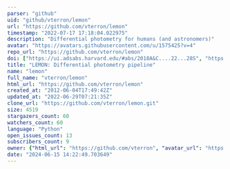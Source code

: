 ```yaml
---
parser: "github"
uid: "github/vterron/lemon"
url: "https://github.com/vterron/lemon"
timestamp: "2022-07-17 17:18:04.022975"
description: "Differential photometry for humans (and astronomers)"
avatar: "https://avatars.githubusercontent.com/u/1575425?v=4"
repo_url: "https://github.com/vterron/lemon"
doi: ["https://ui.adsabs.harvard.edu/#abs/2018A&C....22...28S", "https://ui.adsabs.harvard.edu/#abs/2011hsa6.conf..755T", "https://ui.adsabs.harvard.edu/abs/2018ascl.soft09001T/abstract"]
title: "LEMON: Differential photometry pipeline"
name: "lemon"
full_name: "vterron/lemon"
html_url: "https://github.com/vterron/lemon"
created_at: "2012-06-04T17:49:42Z"
updated_at: "2022-06-29T07:21:35Z"
clone_url: "https://github.com/vterron/lemon.git"
size: 4519
stargazers_count: 60
watchers_count: 60
language: "Python"
open_issues_count: 13
subscribers_count: 9
owner: {"html_url": "https://github.com/vterron", "avatar_url": "https://avatars.githubusercontent.com/u/1575425?v=4", "login": "vterron", "type": "User"}
date: "2024-06-15 14:22:49.703649"
---
```

